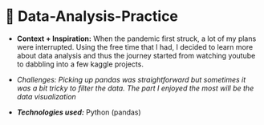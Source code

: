 # 🐼 Data-Analysis-Practice

  - **Context + Inspiration:** When the pandemic first struck, a lot of my plans were interrupted. Using the free time that I had, I decided to learn more about data analysis and thus the journey started from watching youtube to dabbling into a few kaggle projects. 

  - _Challenges: Picking up pandas was straightforward but sometimes it was a bit tricky to filter the data. The part I enjoyed the most will be the data visualization_

  - **_Technologies used:_** Python (pandas)
